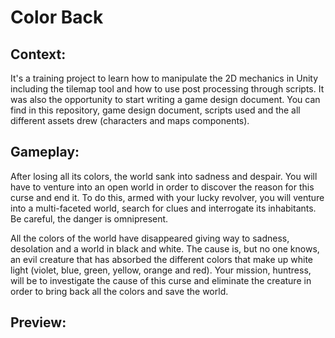 # Color Back
## Context:
It's a training project to learn how to manipulate the 2D mechanics in Unity including the tilemap tool and how to use post processing through scripts. It was also the opportunity to start writing a game design document. You can find in this repository, game design document, scripts used and the all different assets drew (characters and maps components).

## Gameplay:
After losing all its colors, the world sank into sadness and despair. You will have to venture into an open world in order to discover the reason for this curse and end it. To do this, armed with your lucky revolver, you will venture into a multi-faceted world, search for clues and interrogate its inhabitants. Be careful, the danger is omnipresent.

All the colors of the world have disappeared giving way to sadness, desolation and a world in black and white. The cause is, but no one knows, an evil creature that has absorbed the different colors that make up white light (violet, blue, green, yellow, orange and red). Your mission, huntress, will be to investigate the cause of this curse and eliminate the creature in order to bring back all the colors and save the world.

## Preview:
